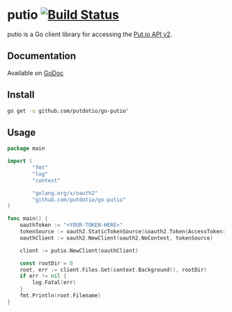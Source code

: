 # putio  [![Build Status](https://travis-ci.org/putdotio/go-putio.svg?branch=master)](https://travis-ci.org/putdotio/go-putio)

putio is a Go client library for accessing the [Put.io API v2](https://api.put.io/v2/docs).

## Documentation

Available on [GoDoc](http://godoc.org/github.com/putdotio/go-putio)

## Install

```sh
go get -u github.com/putdotio/go-putio"
```

## Usage

```go
package main

import (
        "fmt"
        "log"
        "context"

        "golang.org/x/oauth2"
        "github.com/putdotio/go-putio"
)

func main() {
    oauthToken := "<YOUR-TOKEN-HERE>"
    tokenSource := oauth2.StaticTokenSource(&oauth2.Token{AccessToken: oauthToken})
    oauthClient := oauth2.NewClient(oauth2.NoContext, tokenSource)

    client := putio.NewClient(oauthClient)

    const rootDir = 0
    root, err := client.Files.Get(context.Background(), rootDir)
    if err != nil {
        log.Fatal(err)
    }
    fmt.Println(root.Filename)
}
```
